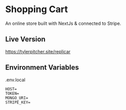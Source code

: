 # Shopping Cart
An online store built with NextJs &amp; connected to Stripe.

## Live Version
https://tylerpitcher.site/replicar

## Environment Variables
.env.local
```
HOST=
TOKEN=
MONGO_URI=
STRIPE_KEY=
```
